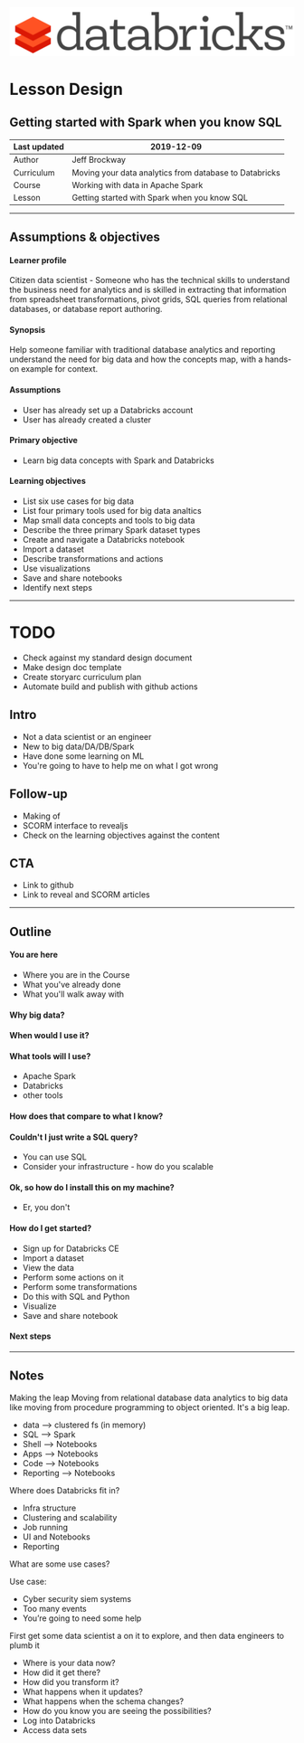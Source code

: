 ![Databricks logo](assets/databricks-black.png)
# Lesson Design
## Getting started with Spark when you know SQL

| Last updated | 2019-12-09 |
| --- | --- |
| Author | Jeff Brockway |
| Curriculum | Moving your data analytics from database to Databricks |
| Course | Working with data in Apache Spark |
| Lesson | Getting started with Spark when you know SQL |

---
## Assumptions & objectives

#### Learner profile
Citizen data scientist - Someone who has the technical skills to understand the business need for analytics and is skilled in extracting that information from spreadsheet transformations, pivot grids, SQL queries from relational databases, or database report authoring.

#### Synopsis
Help someone familiar with traditional database analytics and reporting understand the need for big data and how the concepts map, with a hands-on example for context.

#### Assumptions
- User has already set up a Databricks account
- User has already created a cluster

#### Primary objective
- Learn big data concepts with Spark and Databricks

#### Learning objectives
- List six use cases for big data
- List four primary tools used for big data analtics
- Map small data concepts and tools to big data
- Describe the three primary Spark dataset types
- Create and navigate a Databricks notebook
- Import a dataset
- Describe transformations and actions
- Use visualizations
- Save and share notebooks
- Identify next steps




---
# TODO
- Check against my standard design document
- Make design doc template
- Create storyarc curriculum plan
- Automate build and publish with github actions

## Intro
- Not a data scientist or an engineer
- New to big data/DA/DB/Spark
- Have done some learning on ML
- You're going to have to help me on what I got wrong

## Follow-up
- Making of
- SCORM interface to revealjs
- Check on the learning objectives against the content

## CTA
- Link to github
- Link to reveal and SCORM articles


---
## Outline

#### You are here
- Where you are in the Course
- What you've already done
- What you'll walk away with

#### Why big data?

#### When would I use it?

#### What tools will I use?
- Apache Spark
- Databricks
- other tools

#### How does that compare to what I know?

#### Couldn't I just write a SQL query?
- You can use SQL
- Consider your infrastructure - how do you scalable

#### Ok, so how do I install this on my machine?
- Er, you don't

#### How do I get started?
- Sign up for Databricks CE
- Import a dataset
- View the data
- Perform some actions on it
- Perform some transformations
- Do this with SQL and Python
- Visualize
- Save and share notebook

#### Next steps

---

## Notes

Making the leap
Moving from relational database data analytics to big data
like moving from procedure programming to object oriented. It's a big leap.

- data --> clustered fs (in memory)
- SQL --> Spark
- Shell --> Notebooks
- Apps --> Notebooks
- Code --> Notebooks
- Reporting --> Notebooks

Where does Databricks fit in?
- Infra structure
- Clustering and scalability
- Job running
- UI and Notebooks
- Reporting


What are some use cases?


Use case:
- Cyber security siem systems
- Too many events
- You’re going to need some help

First get some data scientist a on it to explore, and then data engineers to plumb it

- Where is your data now?
- How did it get there?
- How did you transform it?
- What happens when it updates?
- What happens when the schema changes?
- How do you know you are seeing the possibilities?
- Log into Databricks
- Access data sets
